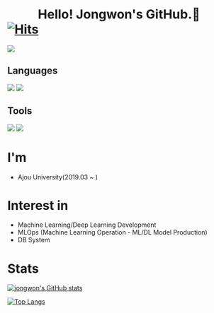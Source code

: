 # <center>Hello! Jongwon's GitHub.👋</center> [![Hits](https://hits.seeyoufarm.com/api/count/incr/badge.svg?url=https%3A%2F%2Fgithub.com%2Fjjongdals%2Fhit-counter&count_bg=%2379C83D&title_bg=%23555555&icon=&icon_color=%23E7E7E7&title=hits&edge_flat=false)](https://hits.seeyoufarm.com)

<img src="https://capsule-render.vercel.app/api?type=waving&color=auto&height=200&section=header&text=Hello!&fontSize=40">

## Languages
<div>
<img src="https://img.shields.io/badge/Python-3776AB?style=flat-square&logo=Python&logoColor=white">
<img src="https://img.shields.io/badge/mysql-4479A1?style=flat-square&logo=mysql&logoColor=white">
</div>
  
## Tools
<div>
<img src="https://img.shields.io/badge/Docker-2496ED?style=flat-square&logo=Docker&logoColor=white">
<img src="https://img.shields.io/badge/github-181717?style=flat-square&logo=github&logoColor=white">
</div>

# I'm
* Ajou University(2019.03 ~ )

# Interest in
* Machine Learning/Deep Learning Development
* MLOps (Machine Learning Operation - ML/DL Model Production)
* DB System

# Stats

[![jongwon's GitHub stats](https://github-readme-stats.vercel.app/api?username=jjongdals)](https://github.com/jjongdals/github-readme-stats)


[![Top Langs](https://github-readme-stats.vercel.app/api/top-langs/?username=jjongdals&layout=compact)](https://github.com/jjongdals/github-readme-stats)
